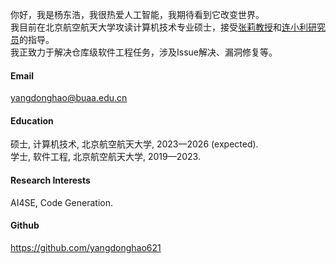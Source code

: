 

你好，我是杨东浩，我很热爱人工智能，我期待看到它改变世界。\
我目前在北京航空航天大学攻读计算机技术专业硕士，接受[张莉教授](https://shi.buaa.edu.cn/06453/zh_CN/index.htm)和[连小利研究员](https://scse.buaa.edu.cn/info/1080/7262.htm)的指导。\
我正致力于解决仓库级软件工程任务，涉及Issue解决、漏洞修复等。

#### Email
yangdonghao@buaa.edu.cn

#### Education
硕士, 计算机技术, 北京航空航天大学, 2023—2026 (expected).\
学士, 软件工程, 北京航空航天大学, 2019—2023.

#### Research Interests
AI4SE, Code Generation.

#### Github
https://github.com/yangdonghao621

